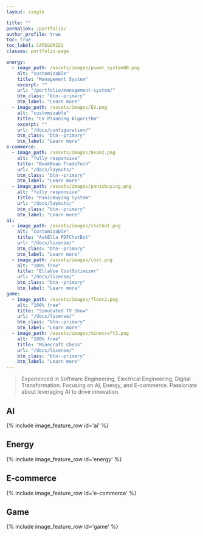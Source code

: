 ```yaml
---  
layout: single

title: ""  
permalink: /portfolio/  
author_profile: true  
toc: true
toc_label: CATEGORIES
classes: portfolio-page

energy:  
  - image_path: /assets/images/power_system00.png  
    alt: "customizable"  
    title: "Management System"  
    excerpt: ""  
    url: "/portfolio/management-system/"  
    btn_class: "btn--primary"
    btn_label: "Learn more"
  - image_path: /assets/images/EV.png  
    alt: "customizable"  
    title: "EV Planning Algorithm"  
    excerpt: ""
    url: "/docs/configuration/"  
    btn_class: "btn--primary"
    btn_label: "Learn more"
e-commerce:  
  - image_path: /assets/images/bean2.png  
    alt: "fully responsive"  
    title: "BookBean TradeTech"   
    url: "/docs/layouts/"  
    btn_class: "btn--primary"
    btn_label: "Learn more"
  - image_path: /assets/images/panicbuying.png  
    alt: "fully responsive"  
    title: "PanicBuying System"   
    url: "/docs/layouts/"  
    btn_class: "btn--primary"
    btn_label: "Learn more"
ai:  
  - image_path: /assets/images/chatbot.png  
    alt: "customizable"  
    title: "AskElla PDFChatBot"   
    url: "/docs/license/"  
    btn_class: "btn--primary"
    btn_label: "Learn more"
  - image_path: /assets/images/cost.png  
    alt: "100% free"  
    title: "EllaVue CostOptimizer"   
    url: "/docs/license/"  
    btn_class: "btn--primary"
    btn_label: "Learn more"
game:  
  - image_path: /assets/images/floor2.png  
    alt: "100% free"  
    title: "Simulated TV Show"   
    url: "/docs/license/"  
    btn_class: "btn--primary"
    btn_label: "Learn more"
  - image_path: /assets/images/minecraft3.png  
    alt: "100% free"  
    title: "Minecraft Chess"   
    url: "/docs/license/" 
    btn_class: "btn--primary"
    btn_label: "Learn more" 
---  
```


> Experienced in Software Engineering, Electrical Engineering, Digital Transformation. Focusing on AI, Energy, and E-commerce. Passionate about leveraging AI to drive innovation.

## AI
{% include image_feature_row id='ai' %}

## Energy
{% include image_feature_row id='energy' %}

## E-commerce
{% include image_feature_row id='e-commerce' %}

## Game
{% include image_feature_row id='game' %}
    

